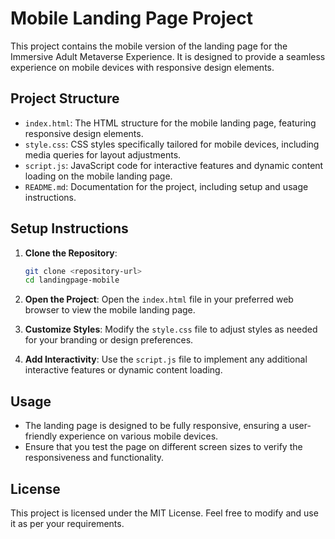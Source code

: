 # Mobile Landing Page Project

This project contains the mobile version of the landing page for the Immersive Adult Metaverse Experience. It is designed to provide a seamless experience on mobile devices with responsive design elements.

## Project Structure

- `index.html`: The HTML structure for the mobile landing page, featuring responsive design elements.
- `style.css`: CSS styles specifically tailored for mobile devices, including media queries for layout adjustments.
- `script.js`: JavaScript code for interactive features and dynamic content loading on the mobile landing page.
- `README.md`: Documentation for the project, including setup and usage instructions.

## Setup Instructions

1. **Clone the Repository**: 
   ```bash
   git clone <repository-url>
   cd landingpage-mobile
   ```

2. **Open the Project**: Open the `index.html` file in your preferred web browser to view the mobile landing page.

3. **Customize Styles**: Modify the `style.css` file to adjust styles as needed for your branding or design preferences.

4. **Add Interactivity**: Use the `script.js` file to implement any additional interactive features or dynamic content loading.

## Usage

- The landing page is designed to be fully responsive, ensuring a user-friendly experience on various mobile devices.
- Ensure that you test the page on different screen sizes to verify the responsiveness and functionality.

## License

This project is licensed under the MIT License. Feel free to modify and use it as per your requirements.